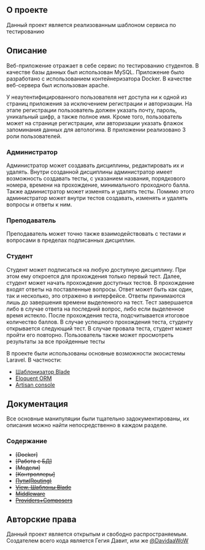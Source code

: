 ## О проекте

Данный проект является реализованным шаблоном сервиса по тестированию

## Описание

Веб-приложение отражает в себе сервис по тестированию студентов. В качестве базы данных был использован MySQL. Приложение было разработано с использованием контейнеризатора Docker. В качестве веб-сервера был использован apache.

У неаутентифицированного пользователя нет доступа ни к одной из страниц приложения за исключением регистрации и авторизации. На этапе регистрации пользователь должен указать почту, пароль, уникальный шифр, а также полное имя. Кроме того, пользователь может на странице регистрации, или авторизации указать флажок запоминания данных для автологина.
В приложении реализовано 3 роли пользователей.

### Администратор

Администратор может создавать дисциплины, редактировать их и удалять. Внутри созданной дисциплины администратор имеет возможность создавать тесты, с указанием названия, порядкового номера, времени на прохождение, минимального проходного балла. Также администратор может изменять и удалять тесты. Помимо этого администратор может внутри тестов создавать, изменять и удалять вопросы и ответы к ним.

### Преподаватель

Преподаватель может точно также взаимодействовать с тестами и вопросами в пределах подписанных дисциплин.

### Студент

Студент может подписаться на любую доступную дисциплину. При этом ему откроется для прохождения только первый тест. Далее, студент может начать прохождение доступных тестов. В прохождение входят ответы на поставленные вопросы. Ответ может быть как один, так и несколько, это отражено в интерфейсе. Ответы принимаются лишь до завершения времени выделенного на тест. Тест завершается либо в случае ответа на последний вопрос, либо если выделенное время истекло. После прохождения теста, подсчитывается итоговое количество баллов. В случае успешного прохождения теста, студенту открывается следующий тест. В случае провала теста, студент может пройти его повторно. Пользователь также может просмотреть результаты за все пройденные тесты

В проекте были использованы основные возможности экосистемы Laravel. В частности:

- [Шаблонизатор Blade](https://laravel.com/docs/9.x/blade)
- [Eloquent ORM](https://laravel.com/docs/9.x/eloquent)
- [Artisan console](https://laravel.com/docs/9.x/artisan#main-content)

## Документация

Все основные манипуляции были тщательно задокументированы, их описания можно найти непосредственно в каждом разделе.

### Содержание

+ ~~[Docker]~~
+ ~~[Работа с БД]~~
+ ~~[Модели]~~
+ ~~[Контроллеры]~~
+ ~~[Пути(Routing)]()~~
+ ~~[View. Шаблоны Blade]()~~
+ ~~[Middleware]()~~
+ ~~[Providers+Composers]()~~

## Авторские права

Данный проект является открытым и свободно распространяемым. Создателем всего кода является Гегия Давит, или же [@DavidaaWoW](https://github.com/DavidaaWoW)
